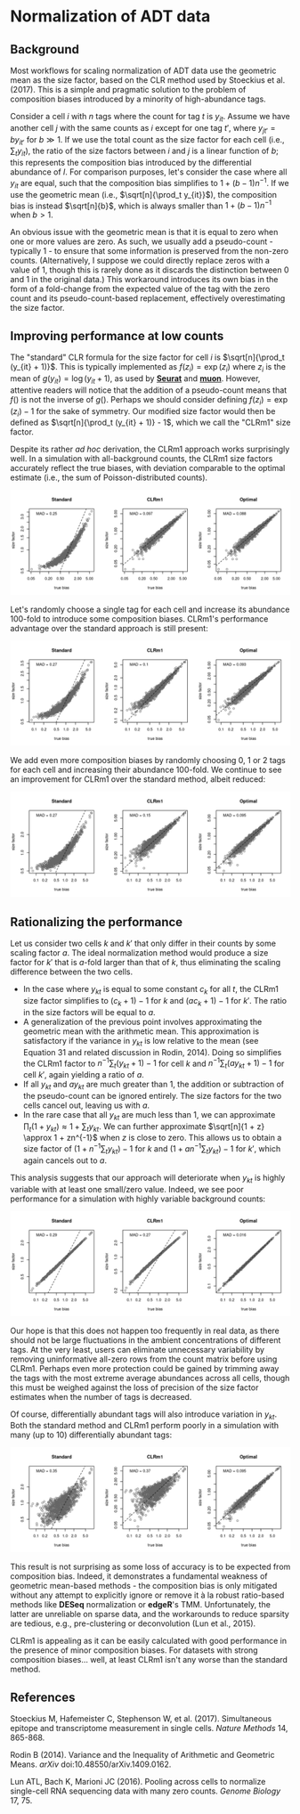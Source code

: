 # Normalization of ADT data

## Background

Most workflows for scaling normalization of ADT data use the geometric mean as the size factor, based on the CLR method used by Stoeckius et al. (2017).
This is a simple and pragmatic solution to the problem of composition biases introduced by a minority of high-abundance tags.

Consider a cell $i$ with $n$ tags where the count for tag $t$ is $`y_{it}`$.
Assume we have another cell $j$ with the same counts as $i$ except for one tag $t'$, where $`y_{jt'} = by_{it'}`$ for $b \gg 1$.
If we use the total count as the size factor for each cell (i.e., $`\sum_t y_{it}`$),
the ratio of the size factors between $i$ and $j$ is a linear function of $b$;
this represents the composition bias introduced by the differential abundance of $l$.
For comparison purposes, let's consider the case where all $`y_{it}`$ are equal, such that the composition bias simplifies to $`1 + (b-1)n^{-1}`$.
If we use the geometric mean (i.e., $`\sqrt[n]{\prod_t y_{it}}`$), the composition bias is instead $\sqrt[n]{b}$,
which is always smaller than $`1 + (b-1)n^{-1}`$ when $b > 1$.

An obvious issue with the geometric mean is that it is equal to zero when one or more values are zero.
As such, we usually add a pseudo-count - typically 1 - to ensure that some information is preserved from the non-zero counts.
(Alternatively, I suppose we could directly replace zeros with a value of 1, though this is rarely done as it discards the distinction between 0 and 1 in the original data.)
This workaround introduces its own bias in the form of a fold-change from the expected value of the tag with the zero count and its pseudo-count-based replacement,
effectively overestimating the size factor. 

## Improving performance at low counts

The "standard" CLR formula for the size factor for cell $i$ is $`\sqrt[n]{\prod_t (y_{it} + 1)}`$.
This is typically implemented as $`f(z_i) = \exp(z_i)`$ where $`z_i`$ is the mean of $`g(y_{it}) = \log(y_{it} + 1)`$,
as used by [**Seurat**](https://github.com/satijalab/seurat/blob/1549dcb3075eaeac01c925c4b4bb73c73450fc50/R/preprocessing5.R#L345)
and [**muon**](https://github.com/scverse/muon/blob/94917d23291f329a19b3c282276c960d414319ad/muon/_prot/preproc.py#L229).
However, attentive readers will notice that the addition of a pseudo-count means that $f()$ is not the inverse of $g()$.
Perhaps we should consider defining $`f(z_i) = \exp(z_i) - 1`$ for the sake of symmetry.
Our modified size factor would then be defined as $`\sqrt[n]{\prod_t (y_{it} + 1)} - 1`$, which we call the "CLRm1" size factor.

Despite its rather _ad hoc_ derivation, the CLRm1 approach works surprisingly well.
In a simulation with all-background counts, the CLRm1 size factors accurately reflect the true biases,
with deviation comparable to the optimal estimate (i.e., the sum of Poisson-distributed counts).

![No background](simulations/results/bg_only.png)

Let's randomly choose a single tag for each cell and increase its abundance 100-fold to introduce some composition biases.
CLRm1's performance advantage over the standard approach is still present:

![Single tag](simulations/results/one_tag.png)

We add even more composition biases by randomly choosing 0, 1 or 2 tags for each cell and increasing their abundance 100-fold.
We continue to see an improvement for CLRm1 over the standard method, albeit reduced:

![Multiple tags](simulations/results/multi2_tag.png)

## Rationalizing the performance

Let us consider two cells $k$ and $k'$ that only differ in their counts by some scaling factor $a$. 
The ideal normalization method would produce a size factor for $k'$ that is $a$-fold larger than that of $k$,
thus eliminating the scaling difference between the two cells.

- In the case where $`y_{kt}`$ is equal to some constant $`c_k`$ for all $t$, the CLRm1 size factor simplifies to $`(c_k + 1) - 1`$ for $k$ and $`(ac_k + 1) - 1`$ for $k'$.
  The ratio in the size factors will be equal to $a$.
- A generalization of the previous point involves approximating the geometric mean with the arithmetic mean.
  This approximation is satisfactory if the variance in $`y_{kt}`$ is low relative to the mean (see Equation 31 and related discussion in Rodin, 2014).
  Doing so simplifies the CLRm1 factor to $`n^{-1}\sum_t(y_{kt} + 1) - 1`$ for cell $k$ and $`n^{-1}\sum_t(ay_{kt} + 1) - 1`$ for cell $k'$, again yielding a ratio of $a$.
- If all $`y_{kt}`$ and $`ay_{kt}`$ are much greater than 1, the addition or subtraction of the pseudo-count can be ignored entirely.
  The size factors for the two cells cancel out, leaving us with $a$.
- In the rare case that all $`y_{kt}`$ are much less than 1, we can approximate $`\prod_t (1 + y_{kt}) \approx 1 + \sum_t y_{kt}`$.
  We can further approximate $`\sqrt[n]{1 + z} \approx 1 + zn^{-1}`$ when $z$ is close to zero.
  This allows us to obtain a size factor of $`(1 + n^{-1}\sum_t y_{kt}) - 1`$ for $k$ and $`(1 + an^{-1}\sum_t y_{kt}) - 1`$ for $k'$,
  which again cancels out to $a$.

This analysis suggests that our approach will deteriorate when $`y_{kt}`$ is highly variable with at least one small/zero value.
Indeed, we see poor performance for a simulation with highly variable background counts:

![Variable background](simulations/results/bg_variable.png)

Our hope is that this does not happen too frequently in real data, as there should not be large fluctuations in the ambient concentrations of different tags.
At the very least, users can eliminate unnecessary variability by removing uninformative all-zero rows from the count matrix before using CLRm1.
Perhaps even more protection could be gained by trimming away the tags with the most extreme average abundances across all cells,
though this must be weighed against the loss of precision of the size factor estimates when the number of tags is decreased.

Of course, differentially abundant tags will also introduce variation in $`y_{kt}`$.
Both the standard method and CLRm1 perform poorly in a simulation with many (up to 10) differentially abundant tags:

![Even more tags](simulations/results/multi10_tag.png)

This result is not surprising as some loss of accuracy is to be expected from composition bias.
Indeed, it demonstrates a fundamental weakness of geometric mean-based methods - 
the composition bias is only mitigated without any attempt to explicitly ignore or remove it à la robust ratio-based methods like **DESeq** normalization or **edgeR**'s TMM.
Unfortunately, the latter are unreliable on sparse data, and the workarounds to reduce sparsity are tedious, e.g., pre-clustering or deconvolution (Lun et al., 2015).

CLRm1 is appealing as it can be easily calculated with good performance in the presence of minor composition biases.
For datasets with strong composition biases... well, at least CLRm1 isn't any worse than the standard method.

## References

Stoeckius M, Hafemeister C, Stephenson W, et al. (2017).
Simultaneous epitope and transcriptome measurement in single cells.
_Nature Methods_ 14, 865-868.

Rodin B (2014).
Variance and the Inequality of Arithmetic and Geometric Means.
_arXiv_ doi:10.48550/arXiv.1409.0162.

Lun ATL, Bach K, Marioni JC (2016).
Pooling across cells to normalize single-cell RNA sequencing data with many zero counts.
_Genome Biology_ 17, 75.
